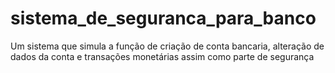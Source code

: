 # sistema_de_seguranca_para_banco
Um sistema que simula a função de criação de conta bancaria, alteração de dados da conta e transações monetárias assim como parte de segurança
